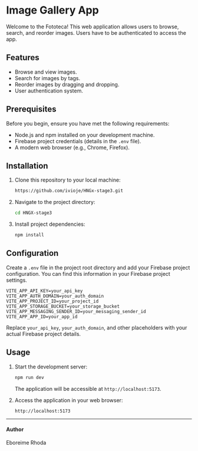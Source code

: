 # Image Gallery App

Welcome to the Fototeca! This web application allows users to browse, search, and reorder images. Users have to be authenticated to access the app.

## Features

- Browse and view images.
- Search for images by tags.
- Reorder images by dragging and dropping.
- User authentication system.

## Prerequisites

Before you begin, ensure you have met the following requirements:

- Node.js and npm installed on your development machine.
- Firebase project credentials (details in the `.env` file).
- A modern web browser (e.g., Chrome, Firefox).

## Installation

1. Clone this repository to your local machine:

   ```bash
   https://github.com/ivioje/HNGx-stage3.git
   ```

2. Navigate to the project directory:

   ```bash
   cd HNGX-stage3
   ```

3. Install project dependencies:

   ```bash
   npm install
   ```

## Configuration

Create a `.env` file in the project root directory and add your Firebase project configuration. You can find this information in your Firebase project settings.

```plaintext
VITE_APP_API_KEY=your_api_key
VITE_APP_AUTH_DOMAIN=your_auth_domain
VITE_APP_PROJECT_ID=your_project_id
VITE_APP_STORAGE_BUCKET=your_storage_bucket
VITE_APP_MESSAGING_SENDER_ID=your_messaging_sender_id
VITE_APP_APP_ID=your_app_id
```

Replace `your_api_key`, `your_auth_domain`, and other placeholders with your actual Firebase project details.

## Usage

1. Start the development server:

   ```bash
   npm run dev
   ```

   The application will be accessible at `http://localhost:5173`.

2. Access the application in your web browser:

   ```
   http://localhost:5173
   ```


---

#### Author

Eboreime Rhoda
